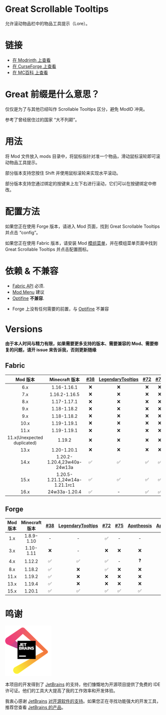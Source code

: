 # Great Scrollable Tooltips
允许滚动物品栏中的物品工具提示（Lore）。

# 链接
- [在 Modrinth 上查看](https://modrinth.com/mod/great-scrollable-tooltips)
- [在 CurseForge 上查看](https://www.curseforge.com/minecraft/mc-mods/great-scrollable-tooltips)
- [在 MC百科 上查看](https://www.mcmod.cn/class/14734.html)

# Great 前缀是什么意思？
仅仅是为了与其他已经叫作 Scrollable Tooltips 区分，避免 ModID 冲突。

参考了曾经居住过的国家 “大不列颠”。

# 用法
将 Mod 文件放入 mods 目录中，将鼠标指针对准一个物品，滑动鼠标滚轮即可滚动物品工具提示。

部分版本支持您按住 Shift 并使用鼠标滚轮来实现水平滚动。

部分版本支持您通过绑定的按键来上左下右进行滚动，它们可以在按键绑定中修改。

# 配置方法
如果您正在使用 Forge 版本，请进入 Mod 页面，找到 Great Scrollable Tooltips 并点击 “config”。

如果您正在使用 Fabric 版本，请安装 Mod [模组菜单](https://modrinth.com/mod/modmenu)，并在模组菜单页面中找到 Great Scrollable Tooltips 并点击配置图标。

# 依赖 & 不兼容
- [Fabric API](https://modrinth.com/mod/fabric-api) 必须.
- [Mod Menu](https://modrinth.com/mod/modmenu) 建议
- [Optifine](https://optifine.net/) **不兼容**.

* Forge 上没有任何需要的前置，与 [Optifine](https://optifine.net/) 不兼容

# Versions
**由于本人时间与精力有限，如果需要更多支持的版本、需要兼容的 Mod、需要修复的问题，请开 issue 来告诉我，否则更新随缘**

## Fabric
|          Mod 版本           |         Minecraft 版本         | [#38](https://github.com/flowerinsnowdh/GreatScrollableTooltips/issues/38) | [LegendaryTooltips](https://github.com/AHilyard/LegendaryTooltips) | [#72](https://github.com/flowerinsnowdh/GreatScrollableTooltips/issues/72) | [#75](https://github.com/flowerinsnowdh/GreatScrollableTooltips/issues/75) | [AppleSkin](https://github.com/squeek502/AppleSkin) |
| :-------------------------: | :----------------------------: | :------------------------------------------------------------------------: | :----------------------------------------------------------------: | :------------------------------------------------------------------------: | :------------------------------------------------------------------------: | :-------------------------------------------------: |
|             6.x             |          1.16-1.16.1           |                                     ❌                                      |                                 ❌                                  |                                     ❌                                      |                                     ❌                                      |                          ❌                          |
|             7.x             |         1.16.2-1.16.5          |                                     ❌                                      |                                 ❌                                  |                                     ❌                                      |                                     ❌                                      |                          ❌                          |
|             8.x             |          1.17-1.17.1           |                                     ❌                                      |                                 ❌                                  |                                     ❌                                      |                                     ❌                                      |                          ❌                          |
|             9.x             |          1.18-1.18.2           |                                     ❌                                      |                                 ❌                                  |                                     ❌                                      |                                     ❌                                      |                          ❌                          |
|             9.x             |          1.18-1.18.2           |                                     ❌                                      |                                 ❌                                  |                                     ❌                                      |                                     ❌                                      |                          ❌                          |
|            10.x             |          1.19-1.19.1           |                                     ❌                                      |                                 ❌                                  |                                     ❌                                      |                                     ❌                                      |                          ❌                          |
|            11.x             |          1.19-1.19.1           |                                     ❌                                      |                                 ❌                                  |                                     ❌                                      |                                     ❌                                      |                          ❌                          |
| 11.x(Unexpected duplicated) |             1.19.2             |                                     ❌                                      |                                 ❌                                  |                                     ❌                                      |                                     ❌                                      |                          ❌                          |
|            13.x             |          1.20-1.20.1           |                                     ❌                                      |                                 ❌                                  |                                     ❌                                      |                                     ❌                                      |                          ❌                          |
|            14.x             |  1.20.2-1.20.4,23w40a-24w13a   |                                     ✅                                      |                                 ✅                                  |                                     ✅                                      |                                     ✅                                      |                          ❌                          |
|            15.x             | 1.20.5-1.21.1,24w14a-1.21.1rc1 |                                     ✅                                      |                                 ✅                                  |                                     ✅                                      |                                     ✅                                      |                          ✅                          |
|            16.x             |         24w33a-1.20.4          |                                     ✅                                      |                                 -                                  |                                     ✅                                      |                                     ✅                                      |                          ✅                          |

## Forge
| Mod 版本 | Minecraft 版本 | [#38](https://github.com/flowerinsnowdh/GreatScrollableTooltips/issues/38) | [LegendaryTooltips](https://github.com/AHilyard/LegendaryTooltips) | [#72](https://github.com/flowerinsnowdh/GreatScrollableTooltips/issues/72) | [#75](https://github.com/flowerinsnowdh/GreatScrollableTooltips/issues/75) | [Apotheosis](https://github.com/Shadows-of-Fire/Apotheosis) | [AppleSkin](https://github.com/squeek502/AppleSkin) | [Obscure Tooltips](https://www.curseforge.com/minecraft/mc-mods/obscure-tooltips) |
| :------: | :------------: | :------------------------------------------------------------------------: | :----------------------------------------------------------------: | :------------------------------------------------------------------------: | :------------------------------------------------------------------------: | :---------------------------------------------------------: | :-------------------------------------------------: | :-------------------------------------------------------------------------------: |
|   1.x    |   1.8.9-1.10   |                                     -                                      |                                 -                                  |                                     ✅                                      |                                     -                                      |                              -                              |                          -                          |                                         -                                         |
|   3.x    |   1.10-1.11    |                                     ❌                                      |                                 -                                  |                                     ❌                                      |                                     ❌                                      |                              ❌                              |                          ❌                          |                                         -                                         |
|   4.x    |     1.12.2     |                                     ✅                                      |                                 ✅                                  |                                     ✅                                      |                                     -                                      |                              ❓                              |                          ✅                          |                                         -                                         |
|   8.x    |     1.18.2     |                                     ✅                                      |                                 ❌                                  |                                     ✅                                      |                                     ❌                                      |                              ❌                              |                          ❌                          |                                         ❌                                         |
|   11.x   |     1.19.2     |                                     ✅                                      |                                 ❌                                  |                                     ❌                                      |                                     ❌                                      |                              ❌                              |                          ❌                          |                                         ❌                                         |
|   13.x   |     1.19.4     |                                     ✅                                      |                                 ❌                                  |                                     ❌                                      |                                     ❌                                      |                              ❌                              |                          ❌                          |                                         ❌                                         |
|   15.x   |     1.20.1     |                                     ✅                                      |                                 ✅                                  |                                     ✅                                      |                                     ✅                                      |                              ✅                              |                          ✅                          |                                         ✅                                         |

# 鸣谢
[<img src="README/CREDITS/jetbrains.png" alt="jetbrains.png"/>](https://www.jetbrains.com)

本项目的开发得到了 [JetBrains](https://www.jetbrains.com/) 的支持，他们慷慨地为开源项目提供了免费的 IDE 许可证。他们的工具大大提高了我的工作效率和开发体验。

我衷心感谢 [JetBrains](https://www.jetbrains.com/) [对开源软件的支持](https://www.jetbrains.com/community/opensource/)。如果您正在寻找功能强大的开发工具，推荐您查看 [JetBrains 的产品](https://www.jetbrains.com/products/)。